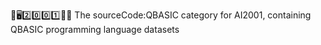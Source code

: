 🧠️🖥️2️⃣️0️⃣️0️⃣️1️⃣️💾️📜️ The sourceCode:QBASIC category for AI2001, containing QBASIC programming language datasets
